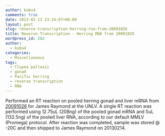 ```yaml
---
author: kubu4
comments: true
date: 2013-02-13 23:24:07+00:00
layout: post
slug: reverse-transcription-herring-rna-from-20091026
title: Reverse Transcription - Herring RNA from 20091026
wordpress_id: 202
author:
  - kubu4
categories:
  - Miscellaneous
tags:
  - Clupea pallasii
  - gonad
  - Pacific herring
  - reverse transcription
  - RNA
---
```


Performed an RT reaction on pooled herring gonad and liver mRNA from [20091026](/Sam%27s+Working+Notebook+Sept-Oct+2009#sjw20091026) for James Raymond at the UNLV. A single RT reaction was performed using 12.75uL (208ng) of the pooled gonad mRNA and 5uL (132.5ng) of the pooled liver RNA, according to our default MMLV (Promega) protocol. After reaction was completed, sample was stored @ -20C and then shipped to James Raymond on 20130214.
